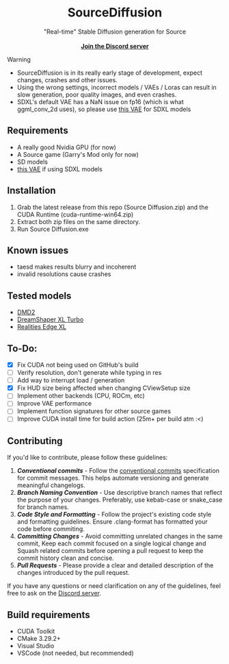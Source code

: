 <h1 align="center">
	<!-- <img src="resources/logo.png" alt="icon" width="400" height="400"><br/> -->
    <b>SourceDiffusion</b>
</h1>
<p align="center">
	"Real-time" Stable Diffusion generation for Source
    <br/> <br/>
	<a href="https://discord.gg/uEvGbYZT9x"><b>Join the Discord server</b></a>
</p>

> [!WARNING]  
> * SourceDiffusion is in its really early stage of development, expect changes, crashes and other issues.
> * Using the wrong settings, incorrect models / VAEs / Loras can result in slow generation, poor quality images, and even crashes.
> * SDXL's default VAE has a NaN issue on fp16 (which is what ggml_conv_2d uses), so please use [this VAE](https://huggingface.co/madebyollin/sdxl-vae-fp16-fix/blob/main/sdxl_vae.safetensors) for SDXL models

## Requirements
* A really good Nvidia GPU (for now)
* A Source game (Garry's Mod only for now)
* SD models
* [this VAE](https://huggingface.co/madebyollin/sdxl-vae-fp16-fix/blob/main/sdxl_vae.safetensors) if using SDXL models

## Installation 
1. Grab the latest release from this repo (Source Diffusion.zip) and the CUDA Runtime (cuda-runtime-win64.zip)
2. Extract both zip files on the same directory.
3. Run Source Diffusion.exe

## Known issues
* taesd makes results blurry and incoherent
* invalid resolutions cause crashes

## Tested models
* [DMD2](https://huggingface.co/tianweiy/DMD2/tree/main)
* [DreamShaper XL Turbo](https://huggingface.co/Lykon/dreamshaper-xl-turbo/tree/main)
* [Realities Edge XL](https://civitai.com/models/129666?modelVersionId=356472)

## To-Do:
* [x] Fix CUDA not being used on GitHub's build
* [ ] Verify resolution, don't generate while typing in res
* [ ] Add way to interrupt load / generation 
* [X] Fix HUD size being affected when changing CViewSetup size
* [ ] Implement other backends (CPU, ROCm, etc) 
* [ ] Improve VAE performance
* [ ] Implement function signatures for other source games
* [ ] Improve CUDA install time for build action (25m+ per build atm :<)
 
## Contributing
If you'd like to contribute, please follow these guidelines:
1. ***Conventional commits*** - Follow the [conventional commits](https://www.conventionalcommits.org/en/v1.0.0/) specification for commit messages. This helps automate versioning and generate meaningful changelogs.
2. ***Branch Naming Convention*** - Use descriptive branch names that reflect the purpose of your changes. Preferably, use kebab-case or snake_case for branch names.
3. ***Code Style and Formatting*** - Follow the project's existing code style and formatting guidelines. Ensure .clang-format has formatted your code before commiting.
4. ***Committing Changes*** - Avoid committing unrelated changes in the same commit, Keep each commit focused on a single logical change and Squash related commits before opening a pull request to keep the commit history clean and concise.
5. ***Pull Requests*** - Please provide a clear and detailed description of the changes introduced by the pull request.

If you have any questions or need clarification on any of the guidelines, feel free to ask on the [Discord server](https://discord.gg/uEvGbYZT9x).

## Build requirements
* CUDA Toolkit
* CMake 3.29.2+
* Visual Studio
* VSCode (not needed, but recommended)